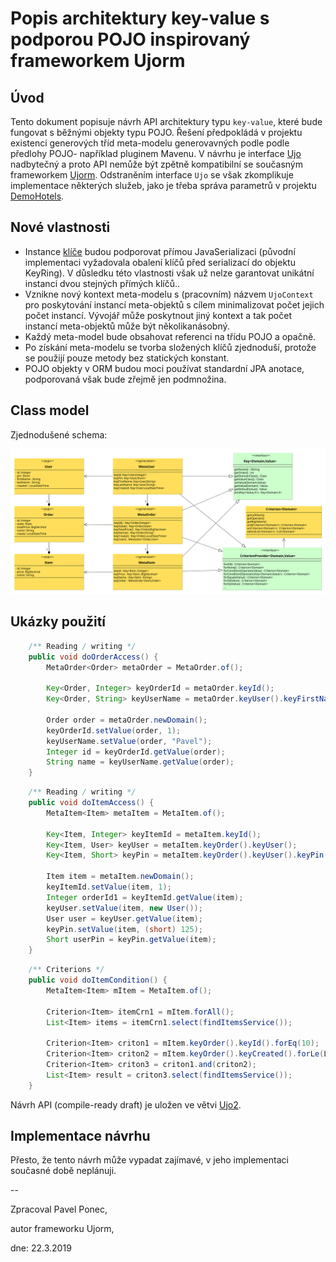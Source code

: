 # Popis architektury key-value s podporou POJO inspirovaný frameworkem Ujorm

## Úvod

Tento dokument popisuje návrh API architektury  typu `key-value`, které bude fungovat s běžnými objekty typu POJO.
Řešení předpokládá v projektu existenci generových tříd meta-modelu generovavných podle podle předlohy POJO- například pluginem Mavenu.
V návrhu je interface [Ujo](http://ujorm.org/javadoc/org/ujorm/Ujo.html) nadbytečný a proto API nemůže být
zpětně kompatibilní se současným frameworkem [Ujorm](https://ujorm.org/). 
Odstraněním interface `Ujo` se však zkomplikuje implementace 
některých služeb, jako je třeba správa parametrů v projektu 
[DemoHotels](https://hotels.ujorm.org/source?src=org.ujorm.hotels.gui.hotel.HotelTable).


## Nové vlastnosti

* Instance [klíče](http://ujorm.org/javadoc/org/ujorm/Key.html) budou podporovat přímou JavaSerializaci 
  (původní implementaci vyžadovala obalení klíčů před serializací do objektu KeyRing). V důsledku této vlastnosti 
  však už nelze garantovat unikátní instanci dvou stejných přímých klíčů..
* Vznikne nový kontext meta-modelu s (pracovním) názvem `UjoContext` pro poskytování instancí meta-objektů s cílem 
  minimalizovat počet jejich počet instancí.
  Vývojář může poskytnout jiný kontext a tak počet instancí meta-objektů může být několikanásobný.
* Každý meta-model bude obsahovat referenci na třídu POJO a opačně.
* Po získání meta-modelu se tvorba složených klíčů zjednoduší, protože se použijí pouze metody bez statických konstant.
* POJO objekty v ORM budou moci používat standardní JPA anotace, podporovaná však bude zřejmě jen podmnožina.

## Class model

Zjednodušené schema:

![Class model](docs/images/ApiUjorm2.svg "Class model")


## Ukázky použití

```java
    /** Reading / writing */
    public void doOrderAccess() {
        MetaOrder<Order> metaOrder = MetaOrder.of();

        Key<Order, Integer> keyOrderId = metaOrder.keyId();
        Key<Order, String> keyUserName = metaOrder.keyUser().keyFirstName();

        Order order = metaOrder.newDomain();
        keyOrderId.setValue(order, 1);
        keyUserName.setValue(order, "Pavel");
        Integer id = keyOrderId.getValue(order);
        String name = keyUserName.getValue(order);
    }
```

```java
    /** Reading / writing */
    public void doItemAccess() {
        MetaItem<Item> metaItem = MetaItem.of();

        Key<Item, Integer> keyItemId = metaItem.keyId();
        Key<Item, User> keyUser = metaItem.keyOrder().keyUser();
        Key<Item, Short> keyPin = metaItem.keyOrder().keyUser().keyPin();

        Item item = metaItem.newDomain();
        keyItemId.setValue(item, 1);
        Integer orderId1 = keyItemId.getValue(item);
        keyUser.setValue(item, new User());
        User user = keyUser.getValue(item);
        keyPin.setValue(item, (short) 125);
        Short userPin = keyPin.getValue(item);
    }
```

```java
    /** Criterions */
    public void doItemCondition() {
        MetaItem<Item> mItem = MetaItem.of();

        Criterion<Item> itemCrn1 = mItem.forAll();
        List<Item> items = itemCrn1.select(findItemsService());

        Criterion<Item> criton1 = mItem.keyOrder().keyId().forEq(10);
        Criterion<Item> criton2 = mItem.keyOrder().keyCreated().forLe(LocalDateTime.now());
        Criterion<Item> criton3 = criton1.and(criton2);
        List<Item> result = criton3.select(findItemsService());
    }
```

Návrh API (compile-ready draft) je uložen ve větvi 
[Ujo2](https://github.com/pponec/ujorm/blob/Ujorm2/project-m2/ujo2-core/src/test/java/org/ujorm/service/MySampleService.java). 


## Implementace návrhu

Přesto, že tento návrh může vypadat zajímavé, v jeho implementaci současné době neplánuji.

--

Zpracoval Pavel Ponec, 

autor frameworku Ujorm,

dne: 22.3.2019